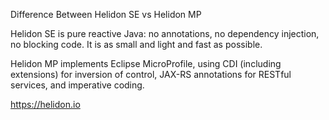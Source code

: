 Difference Between Helidon SE vs Helidon MP

Helidon SE is pure reactive Java: no annotations, no dependency injection, no blocking code. It is as small and light and fast as possible.

Helidon MP implements Eclipse MicroProfile, using CDI (including extensions) for inversion of control, JAX-RS annotations for RESTful services, and imperative coding.


https://helidon.io